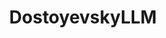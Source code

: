 ---
title: DostoyevskyLLM
emoji: ✍️
colorFrom: blue
colorTo: green
sdk: gradio
sdk_version: 4.44.1
app_file: app.py
pinned: false
---